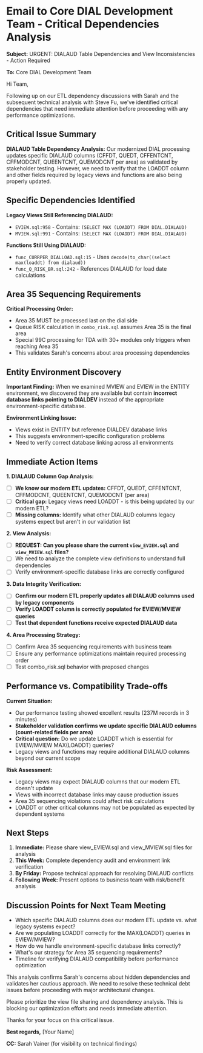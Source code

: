 # Email to Core DIAL Development Team - Critical Dependencies Analysis

**Subject:** URGENT: DIALAUD Table Dependencies and View Inconsistencies - Action Required

**To:** Core DIAL Development Team

Hi Team,

Following up on our ETL dependency discussions with Sarah and the subsequent technical analysis with Steve Fu, we've identified critical dependencies that need immediate attention before proceeding with any performance optimizations.

## Critical Issue Summary

**DIALAUD Table Dependency Analysis:**
Our modernized DIAL processing updates specific DIALAUD columns (CFFDT, QUEDT, CFFENTCNT, CFFMODCNT, QUEENTCNT, QUEMODCNT per area) as validated by stakeholder testing. However, we need to verify that the LOADDT column and other fields required by legacy views and functions are also being properly updated.

## Specific Dependencies Identified

**Legacy Views Still Referencing DIALAUD:**
- `EVIEW.sql:958` - Contains: `(SELECT MAX (LOADDT) FROM DIAL.DIALAUD)`
- `MVIEW.sql:991` - Contains: `(SELECT MAX (LOADDT) FROM DIAL.DIALAUD)`

**Functions Still Using DIALAUD:**
- `func_CURRPER_DIALLOAD.sql:15` - Uses `decode(to_char((select max(loaddt) from dialaud))`
- `func_Q_RISK_BR.sql:242` - References DIALAUD for load date calculations

## Area 35 Sequencing Requirements

**Critical Processing Order:**
- Area 35 MUST be processed last on the dial side
- Queue RISK calculation in `combo_risk.sql` assumes Area 35 is the final area
- Special 99C processing for TDA with 30+ modules only triggers when reaching Area 35
- This validates Sarah's concerns about area processing dependencies

## Entity Environment Discovery

**Important Finding:**
When we examined MVIEW and EVIEW in the ENTITY environment, we discovered they are available but contain **incorrect database links pointing to DIALDEV** instead of the appropriate environment-specific database.

**Environment Linking Issue:**
- Views exist in ENTITY but reference DIALDEV database links
- This suggests environment-specific configuration problems
- Need to verify correct database linking across all environments

## Immediate Action Items

**1. DIALAUD Column Gap Analysis:**
- [ ] **We know our modern ETL updates:** CFFDT, QUEDT, CFFENTCNT, CFFMODCNT, QUEENTCNT, QUEMODCNT (per area)
- [ ] **Critical gap:** Legacy views need LOADDT - is this being updated by our modern ETL?
- [ ] **Missing columns:** Identify what other DIALAUD columns legacy systems expect but aren't in our validation list

**2. View Analysis:**
- [ ] **REQUEST: Can you please share the current `view_EVIEW.sql` and `view_MVIEW.sql` files?**
- [ ] We need to analyze the complete view definitions to understand full dependencies
- [ ] Verify environment-specific database links are correctly configured

**3. Data Integrity Verification:**
- [ ] **Confirm our modern ETL properly updates all DIALAUD columns used by legacy components**
- [ ] **Verify LOADDT column is correctly populated for EVIEW/MVIEW queries**
- [ ] **Test that dependent functions receive expected DIALAUD data**

**4. Area Processing Strategy:**
- [ ] Confirm Area 35 sequencing requirements with business team
- [ ] Ensure any performance optimizations maintain required processing order
- [ ] Test combo_risk.sql behavior with proposed changes

## Performance vs. Compatibility Trade-offs

**Current Situation:**
- Our performance testing showed excellent results (237M records in 3 minutes)
- **Stakeholder validation confirms we update specific DIALAUD columns (count-related fields per area)**
- **Critical question:** Do we update LOADDT which is essential for EVIEW/MVIEW MAX(LOADDT) queries?
- Legacy views and functions may require additional DIALAUD columns beyond our current scope

**Risk Assessment:**
- Legacy views may expect DIALAUD columns that our modern ETL doesn't update
- Views with incorrect database links may cause production issues
- Area 35 sequencing violations could affect risk calculations
- LOADDT or other critical columns may not be populated as expected by dependent systems

## Next Steps

1. **Immediate:** Please share view_EVIEW.sql and view_MVIEW.sql files for analysis
2. **This Week:** Complete dependency audit and environment link verification
3. **By Friday:** Propose technical approach for resolving DIALAUD conflicts
4. **Following Week:** Present options to business team with risk/benefit analysis

## Discussion Points for Next Team Meeting

- Which specific DIALAUD columns does our modern ETL update vs. what legacy systems expect?
- Are we populating LOADDT correctly for the MAX(LOADDT) queries in EVIEW/MVIEW?
- How do we handle environment-specific database links correctly?
- What's our strategy for Area 35 sequencing requirements?
- Timeline for verifying DIALAUD compatibility before performance optimization

This analysis confirms Sarah's concerns about hidden dependencies and validates her cautious approach. We need to resolve these technical debt issues before proceeding with major architectural changes.

Please prioritize the view file sharing and dependency analysis. This is blocking our optimization efforts and needs immediate attention.

Thanks for your focus on this critical issue.

**Best regards,**
[Your Name]

**CC:** Sarah Vainer (for visibility on technical findings)
